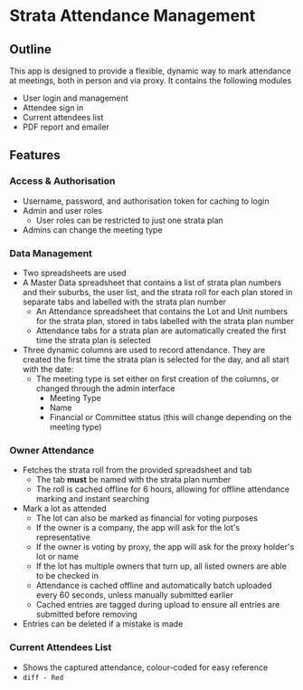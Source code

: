 # Strata Attendance Management
## Outline
This app is designed to provide a flexible, dynamic way to mark attendance at meetings, both in person and via proxy. It contains the following modules
- User login and management
- Attendee sign in
- Current attendees list
- PDF report and emailer

## Features
### Access & Authorisation
- Username, password, and authorisation token for caching to login
- Admin and user roles
	- User roles can be restricted to just one strata plan
 - Admins can change the meeting type

### Data Management
- Two spreadsheets are used
 - A Master Data spreadsheet that contains a list of strata plan numbers and their suburbs, the user list, and the strata roll for each plan stored in separate tabs and labelled with the strata plan number
	- An Attendance spreadsheet that contains the Lot and Unit numbers for the strata plan, stored in tabs labelled with the strata plan number
	- Attendance tabs for a strata plan are automatically created the first time the strata plan is selected
 - Three dynamic columns are used to record attendance. They are created the first time the strata plan is selected for the day, and all start with the date:
	- The meeting type is set either on first creation of the columns, or changed through the admin interface
		- Meeting Type
		- Name
		- Financial or Committee status (this will change depending on the meeting type)

### Owner Attendance
- Fetches the strata roll from the provided spreadsheet and tab
	- The tab **must** be named with the strata plan number
	- The roll is cached offline for 6 hours, allowing for offline attendance marking and instant searching
- Mark a lot as attended
	- The lot can also be marked as financial for voting purposes
	- If the owner is a company, the app will ask for the lot's representative
	- If the owner is voting by proxy, the app will ask for the proxy holder's lot or name
	- If the lot has multiple owners that turn up, all listed owners are able to be checked in
	- Attendance is cached offline and automatically batch uploaded every 60 seconds, unless manually submitted earlier
	- Cached entries are tagged during upload to ensure all entries are submitted before removing
- Entries can be deleted if a mistake is made

### Current Attendees List
- Shows the captured attendance, colour-coded for easy reference
 - ```diff - Red```